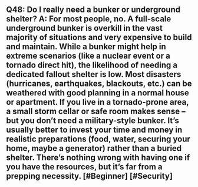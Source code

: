 Q48: Do I really need a bunker or underground shelter?
A: For most people, no. A full-scale underground bunker is overkill in the vast majority of situations and very expensive to build and maintain. While a bunker might help in extreme scenarios (like a nuclear event or a tornado direct hit), the likelihood of needing a dedicated fallout shelter is low. Most disasters (hurricanes, earthquakes, blackouts, etc.) can be weathered with good planning in a normal house or apartment. If you live in a tornado-prone area, a small storm cellar or safe room makes sense – but you don’t need a military-style bunker. It’s usually better to invest your time and money in realistic preparations (food, water, securing your home, maybe a generator) rather than a buried shelter. There’s nothing wrong with having one if you have the resources, but it’s far from a prepping necessity. [#Beginner] [#Security]  
---